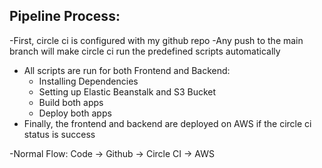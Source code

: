 ## Pipeline Process:

-First, circle ci is configured with my github repo
-Any push to the main branch will make circle ci run the predefined scripts automatically

- All scripts are run for both Frontend and Backend:
  - Installing Dependencies
  - Setting up Elastic Beanstalk and S3 Bucket
  - Build both apps
  - Deploy both apps
- Finally, the frontend and backend are deployed on AWS if the circle ci status is success

-Normal Flow: Code -> Github -> Circle CI -> AWS

